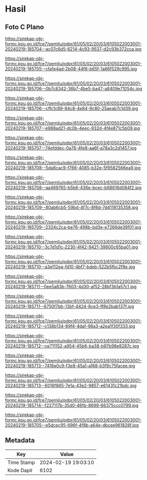 # Hasil

## Foto C Plano

https://sirekap-obj-formc.kpu.go.id/fce7/pemilu/pdpr/61/05/02/20/03/6105022003001-20240219-185704--ac07c6d5-6214-4c93-9537-d2c93b372cca.jpg

https://sirekap-obj-formc.kpu.go.id/fce7/pemilu/pdpr/61/05/02/20/03/6105022003001-20240219-185705--cfa1e4ad-2b08-44f6-b65f-1a66f529c995.jpg

https://sirekap-obj-formc.kpu.go.id/fce7/pemilu/pdpr/61/05/02/20/03/6105022003001-20240219-185706--0b7c8342-36b7-4be5-ba47-a8409e71054c.jpg

https://sirekap-obj-formc.kpu.go.id/fce7/pemilu/pdpr/61/05/02/20/03/6105022003001-20240219-185706--cffc1c89-94c8-4e84-9c80-25aeab7c1d39.jpg

https://sirekap-obj-formc.kpu.go.id/fce7/pemilu/pdpr/61/05/02/20/03/6105022003001-20240219-185707--e988ad21-dc0b-4eec-932d-4f4e871c5b09.jpg

https://sirekap-obj-formc.kpu.go.id/fce7/pemilu/pdpr/61/05/02/20/03/6105022003001-20240219-185707--74efddec-0a78-4fe8-aa6f-a78a3c2d1457.jpg

https://sirekap-obj-formc.kpu.go.id/fce7/pemilu/pdpr/61/05/02/20/03/6105022003001-20240219-185708--5da6cac9-f766-4085-b32e-5f9582566ea9.jpg

https://sirekap-obj-formc.kpu.go.id/fce7/pemilu/pdpr/61/05/02/20/03/6105022003001-20240219-185708--aa469765-b5b6-436e-bcec-b68616d084f2.jpg

https://sirekap-obj-formc.kpu.go.id/fce7/pemilu/pdpr/61/05/02/20/03/6105022003001-20240219-185709--80ab6cb5-59bd-4f7c-8f6d-7d4118135358.jpg

https://sirekap-obj-formc.kpu.go.id/fce7/pemilu/pdpr/61/05/02/20/03/6105022003001-20240219-185709--2324c2ca-be76-498b-bd3e-e7266de39f01.jpg

https://sirekap-obj-formc.kpu.go.id/fce7/pemilu/pdpr/61/05/02/20/03/6105022003001-20240219-185710--3c7d1d1c-2230-4f42-9421-39800c65ba01.jpg

https://sirekap-obj-formc.kpu.go.id/fce7/pemilu/pdpr/61/05/02/20/03/6105022003001-20240219-185710--a3e112ea-fd10-4bf7-bdeb-522b5fbc2f8e.jpg

https://sirekap-obj-formc.kpu.go.id/fce7/pemilu/pdpr/61/05/02/20/03/6105022003001-20240219-185711--0ee5a83b-7603-4d30-af52-28bf3b1a57c1.jpg

https://sirekap-obj-formc.kpu.go.id/fce7/pemilu/pdpr/61/05/02/20/03/6105022003001-20240219-185711--6750f7bb-13bf-4424-8ce3-ff8e2bab137f.jpg

https://sirekap-obj-formc.kpu.go.id/fce7/pemilu/pdpr/61/05/02/20/03/6105022003001-20240219-185712--c138b134-89f4-4daf-98a3-a2ea1f30f333.jpg

https://sirekap-obj-formc.kpu.go.id/fce7/pemilu/pdpr/61/05/02/20/03/6105022003001-20240219-185712--ce711152-a954-45b6-ba38-b97b98e8287c.jpg

https://sirekap-obj-formc.kpu.go.id/fce7/pemilu/pdpr/61/05/02/20/03/6105022003001-20240219-185713--7416e0c9-f3e8-45a1-a168-b3f9c75facee.jpg

https://sirekap-obj-formc.kpu.go.id/fce7/pemilu/pdpr/61/05/02/20/03/6105022003001-20240219-185713--6016f865-7e1a-43e2-9857-e61431c21bdc.jpg

https://sirekap-obj-formc.kpu.go.id/fce7/pemilu/pdpr/61/05/02/20/03/6105022003001-20240219-185714--f227117b-35d0-46fb-8699-66375ccc0799.jpg

https://sirekap-obj-formc.kpu.go.id/fce7/pemilu/pdpr/61/05/02/20/03/6105022003001-20240219-185705--e5dcec95-696f-4f8b-a64e-dbcee961828f.jpg


## Metadata

| Key        | Value               |
| ---------- | ------------------- |
| Time Stamp | 2024-02-19 19:03:10 |
| Kode Dapil | 6102                |



